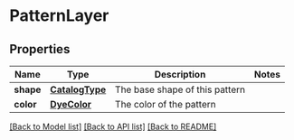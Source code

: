 # PatternLayer

## Properties
Name | Type | Description | Notes
------------ | ------------- | ------------- | -------------
**shape** | [**CatalogType**](CatalogType.md) | The base shape of this pattern | 
**color** | [**DyeColor**](DyeColor.md) | The color of the pattern | 

[[Back to Model list]](../README.md#documentation-for-models) [[Back to API list]](../README.md#documentation-for-api-endpoints) [[Back to README]](../README.md)


